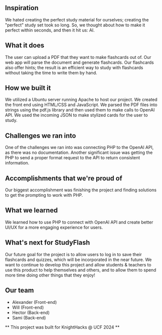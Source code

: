 ## Inspiration
We hated creating the perfect study material for ourselves; creating the "perfect" study set took so long. So, we thought about how to make it perfect within seconds, and then it hit us: AI.

## What it does
The user can upload a PDF that they want to make flashcards out of. Our web app will parse the document and generate flashcards. Our flashcards also offer hints; the result is an efficient way to study with flashcards without taking the time to write them by hand.

## How we built it
We utilized a Ubuntu server running Apache to host our project. We created the front end using HTML/CSS and JavaScript. We parsed the PDF files into strings using the pdf.js library and then used them to make calls to OpenAI API. We used the incoming JSON to make stylized cards for the user to study. 

## Challenges we ran into
One of the challenges we ran into was connecting PHP to the OpenAI API, as there was no documentation. Another significant issue was getting the PHP to send a proper format request to the API to return consistent information.

## Accomplishments that we're proud of
Our biggest accomplishment was finishing the project and finding solutions to get the prompting to work with PHP.

## What we learned
We learned how to use PHP to connect with OpenAI API and create better UI/UX for a more engaging experience for users.

## What's next for StudyFlash
Our future goal for the project is to allow users to log in to save their flashcards and quizzes, which will be incorporated in the near future. We want to continue to develop this project and allow students & teachers to use this product to help themselves and others, and to allow them to spend more time doing other things that they enjoy!


## Our team
* Alexander (Front-end)
* Will (Front-end)
* Hector (Back-end)
* Sami (Back-end)


** This project was built for KnightHacks @ UCF 2024 **
